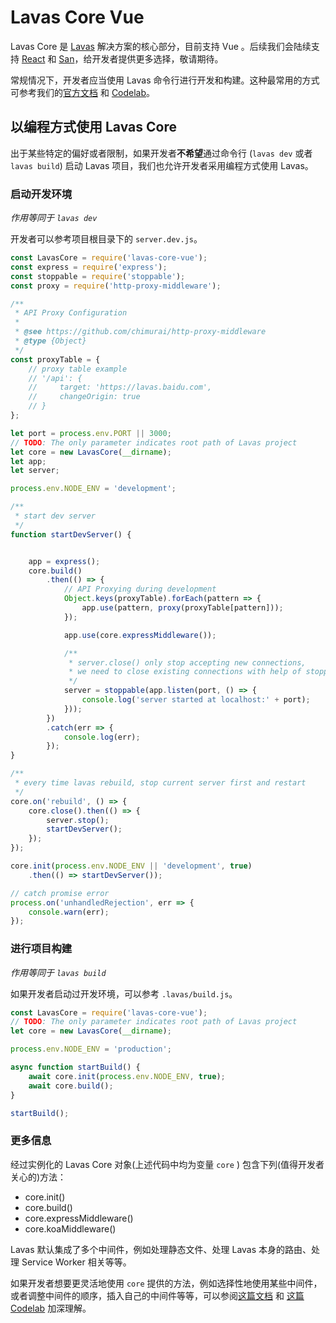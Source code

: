 # Lavas Core Vue

Lavas Core 是 [Lavas](https://github.com/lavas-project/lavas) 解决方案的核心部分，目前支持 Vue 。后续我们会陆续支持 [React](https://reactjs.org/) 和 [San](https://ecomfe.github.io/san/)，给开发者提供更多选择，敬请期待。

常规情况下，开发者应当使用 Lavas 命令行进行开发和构建。这种最常用的方式可参考我们的[官方文档](https://lavas.baidu.com/guide) 和 [Codelab](https://lavas.baidu.com/codelab)。

## 以编程方式使用 Lavas Core

出于某些特定的偏好或者限制，如果开发者**不希望**通过命令行 (`lavas dev` 或者 `lavas build`) 启动 Lavas 项目，我们也允许开发者采用编程方式使用 Lavas。

### 启动开发环境

*作用等同于 `lavas dev`*

开发者可以参考项目根目录下的 `server.dev.js`。

```javascript
const LavasCore = require('lavas-core-vue');
const express = require('express');
const stoppable = require('stoppable');
const proxy = require('http-proxy-middleware');

/**
 * API Proxy Configuration
 *
 * @see https://github.com/chimurai/http-proxy-middleware
 * @type {Object}
 */
const proxyTable = {
    // proxy table example
    // '/api': {
    //     target: 'https://lavas.baidu.com',
    //     changeOrigin: true
    // }
};

let port = process.env.PORT || 3000;
// TODO: The only parameter indicates root path of Lavas project
let core = new LavasCore(__dirname);
let app;
let server;

process.env.NODE_ENV = 'development';

/**
 * start dev server
 */
function startDevServer() {


    app = express();
    core.build()
        .then(() => {
            // API Proxying during development
            Object.keys(proxyTable).forEach(pattern => {
                app.use(pattern, proxy(proxyTable[pattern]));
            });

            app.use(core.expressMiddleware());

            /**
             * server.close() only stop accepting new connections,
             * we need to close existing connections with help of stoppable
             */
            server = stoppable(app.listen(port, () => {
                console.log('server started at localhost:' + port);
            }));
        })
        .catch(err => {
            console.log(err);
        });
}

/**
 * every time lavas rebuild, stop current server first and restart
 */
core.on('rebuild', () => {
    core.close().then(() => {
        server.stop();
        startDevServer();
    });
});

core.init(process.env.NODE_ENV || 'development', true)
    .then(() => startDevServer());

// catch promise error
process.on('unhandledRejection', err => {
    console.warn(err);
});
```

### 进行项目构建

*作用等同于 `lavas build`*

如果开发者启动过开发环境，可以参考 `.lavas/build.js`。

```javascript
const LavasCore = require('lavas-core-vue');
// TODO: The only parameter indicates root path of Lavas project
let core = new LavasCore(__dirname);

process.env.NODE_ENV = 'production';

async function startBuild() {
    await core.init(process.env.NODE_ENV, true);
    await core.build();
}

startBuild();

```

### 更多信息

经过实例化的 Lavas Core 对象(上述代码中均为变量 `core` ) 包含下列(值得开发者关心的)方法：

* core.init()
* core.build()
* core.expressMiddleware()
* core.koaMiddleware()

Lavas 默认集成了多个中间件，例如处理静态文件、处理 Lavas 本身的路由、处理 Service Worker 相关等等。

如果开发者想要更灵活地使用 `core` 提供的方法，例如选择性地使用某些中间件，或者调整中间件的顺序，插入自己的中间件等等，可以参阅[这篇文档](https://lavas.baidu.com/guide/v2/advanced/core-api) 和 [这篇 Codelab](https://lavas.baidu.com/codelab/core-api/01introduction) 加深理解。
